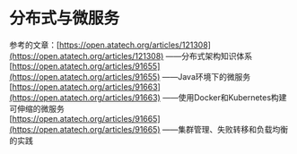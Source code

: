 # 分布式与微服务

参考的文章：[https://open.atatech.org/articles/121308](https://open.atatech.org/articles/121308) ——分布式架构知识体系<br />[https://open.atatech.org/articles/91655](https://open.atatech.org/articles/91655) ——Java环境下的微服务<br />[https://open.atatech.org/articles/91663](https://open.atatech.org/articles/91663) ——使用Docker和Kubernetes构建可伸缩的微服务<br />[https://open.atatech.org/articles/91665](https://open.atatech.org/articles/91665) ——集群管理、失败转移和负载均衡的实践
